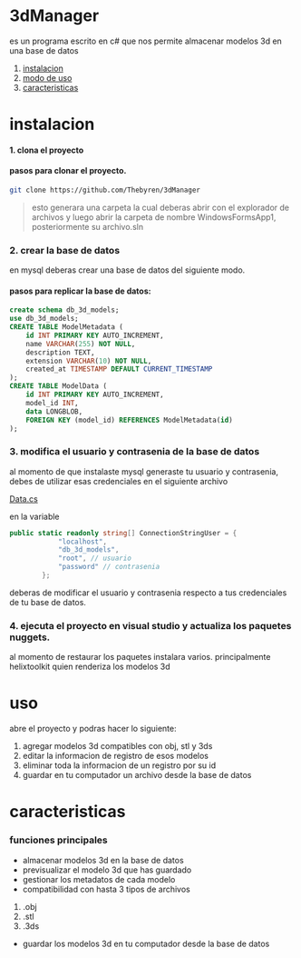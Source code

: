 # 3dManager
es un programa escrito en c# que nos permite almacenar modelos 3d en una base de datos
1. [instalacion](#instalacion)
2. [modo de uso](#uso)
3. [caracteristicas](#caracteristicas)

# instalacion
#### 1. clona el proyecto

#### pasos para clonar el proyecto.
```sh
git clone https://github.com/Thebyren/3dManager
```
> esto generara una carpeta la cual deberas abrir con el explorador de archivos y luego abrir la carpeta de nombre WindowsFormsApp1, posteriormente su archivo.sln

### 2. crear la base de datos

en mysql deberas crear una base de datos del siguiente modo.

#### pasos para replicar la base de datos:
```SQL
create schema db_3d_models;
use db_3d_models;
CREATE TABLE ModelMetadata (
    id INT PRIMARY KEY AUTO_INCREMENT,
    name VARCHAR(255) NOT NULL,
    description TEXT,
    extension VARCHAR(10) NOT NULL,
    created_at TIMESTAMP DEFAULT CURRENT_TIMESTAMP
);
CREATE TABLE ModelData (
    id INT PRIMARY KEY AUTO_INCREMENT,
    model_id INT,
    data LONGBLOB,
    FOREIGN KEY (model_id) REFERENCES ModelMetadata(id)
);
```

### 3. modifica el usuario y contrasenia de la base de datos

al momento de que instalaste mysql generaste tu usuario y contrasenia, debes de utilizar esas credenciales en el siguiente archivo

[Data.cs](WindowsFormsApp1/manager/Data.cs)

en la variable

```cs
public static readonly string[] ConnectionStringUser = {
            "localhost",
            "db_3d_models",
            "root", // usuario
            "password" // contrasenia
        };
```
deberas de modificar el usuario y contrasenia respecto a tus credenciales de tu base de datos.


 ### 4. ejecuta el proyecto en visual studio y actualiza los paquetes nuggets. 

 al momento de restaurar los paquetes instalara varios.
 principalmente helixtoolkit quien renderiza los modelos 3d

 # uso
 abre el proyecto y podras hacer lo siguiente:

1. agregar modelos 3d compatibles con obj, stl y 3ds
2. editar la informacion de registro de esos modelos
3. eliminar toda la informacion de un registro por su id
4. guardar en tu computador un archivo desde la base de datos 

# caracteristicas

### funciones principales
* almacenar modelos 3d en la base de datos
* previsualizar el modelo 3d que has guardado
* gestionar los metadatos de cada modelo
* compatibilidad con hasta 3 tipos de archivos
1. .obj
2. .stl
3. .3ds 
* guardar los modelos 3d en tu computador desde la base de datos
